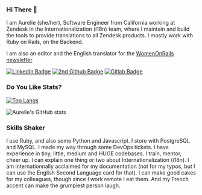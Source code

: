 ### Hi There 👋

I am Aurelie (she/her), Software Engineer from California working at Zendesk in the Internationalization (i18n) team, where I maintain and build the tools to provide translations to all Zendesk products. I mostly work with Ruby on Rails, on the Backend. 

I am also an editor and the English translator for the [WomenOnRails newsletter](https://womenonrailsinternational.substack.com/)


[![LinkedIn Badge](https://img.shields.io/badge/LinkedIn-Profile-informational?style=flat&logo=linkedin&logoColor=white&color=4AB197)](https://www.linkedin.com/in/aurelieverrot)
[![2nd Github Badge](https://img.shields.io/badge/Github-2ndProfile-informational?style=flat&logo=github&logoColor=white&color=4AB197)](https://github.com/aurelie-verrot)
[![Gitlab Badge](https://img.shields.io/badge/Gitlab-Profile-informational?style=flat&logo=gitlab&logoColor=white&color=4AB197)](https://gitlab.com/aurelieverrot)


### Do You Like Stats?

[![Top Langs](https://github-readme-stats.vercel.app/api/top-langs/?username=aurelieverrot&layout=compact&theme=dracula)](https://github.com/aurelieverrot)

![Aurelie's GitHub stats](https://github-readme-stats.vercel.app/api?username=aurelieverrot&show_icons=true&theme=dracula)


### Skills Shaker
I use Ruby, and also some Python and Javascript.
I store with PostgreSQL and MySQL.
I made my way through some DevOps tickets.
I have experience in tiny, little, medium and HUGE codebases.
I train, mentor, cheer up.
I can explain one thing or two about Internationalization (i18n).
I am internationnally acclaimed for my documentation (not for my typos, but I can use the English Second Language card for that).
I can make good cakes for my colleagues, though since I work remote I eat them.
And my French accent can make the grumpiest person laugh.
